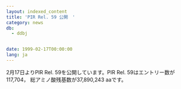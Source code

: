 ```yaml
---
layout: indexed_content
title: 'PIR Rel. 59 公開　'
category: news
db:
  - ddbj


date: 1999-02-17T00:00:00
lang: ja
---
```


2月17日よりPIR Rel. 59を公開しています。PIR Rel. 59はエントリー数が117,704， 総アミノ酸残基数が37,890,243 aaです。
